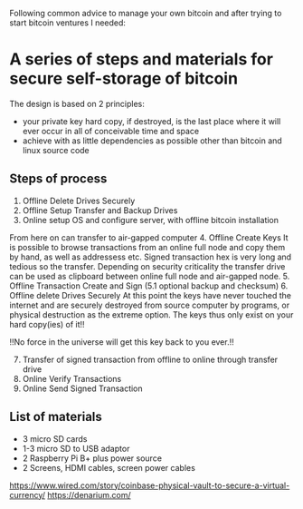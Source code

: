 Following common advice to manage your own bitcoin and after trying to start bitcoin ventures I needed: 

# A series of steps and materials for secure self-storage of bitcoin

The design is based on 2 principles:
- your private key hard copy, if destroyed, is the last place where it will ever occur in all of conceivable time and space
- achieve with as little dependencies as possible other than bitcoin and linux source code

## Steps of process
1. Offline Delete Drives Securely
2. Offline Setup Transfer and Backup Drives
3. Online setup OS and configure server, with offline bitcoin installation

From here on can transfer to air-gapped computer
4. Offline Create Keys
It is possible to browse transactions from an online full node and copy them by hand, as well as addressess etc. Signed transaction hex is very long and tedious so the transfer. Depending on security criticality the transfer drive can be used as clipboard between online full node and air-gapped node.
5. Offline Transaction Create and Sign
(5.1 optional backup and checksum)
6. Offline delete Drives Securely
At this point the keys have never touched the internet and are securely destroyed from source computer by programs, or physical destruction as the extreme option. 
The keys thus only exist on your hard copy(ies) of it!!

!!No force in the universe will get this key back to you ever.!!

7. Transfer of signed transaction from offline to online through transfer drive
8. Online Verify Transactions
9. Online Send Signed Transaction

## List of materials
- 3 micro SD cards
- 1-3 micro SD to USB adaptor
- 2 Raspberry Pi B+ plus power source
- 2 Screens, HDMI cables, screen power cables

https://www.wired.com/story/coinbase-physical-vault-to-secure-a-virtual-currency/
https://denarium.com/
